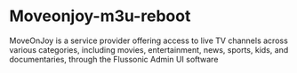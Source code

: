 # Moveonjoy-m3u-reboot
MoveOnJoy is a service provider offering access to live TV channels across various categories, including movies, entertainment, news, sports, kids, and documentaries, through the Flussonic Admin UI software
